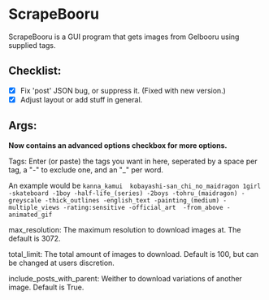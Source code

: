# ScrapeBooru

ScrapeBooru is a GUI program that gets images from Gelbooru using supplied tags.

## Checklist:
- [x] Fix 'post' JSON bug, or suppress it. (Fixed with new version.)
- [x] Adjust layout or add stuff in general.

## Args:

**Now contains an advanced options checkbox for more options.**

Tags: Enter (or paste) the tags you want in here, seperated by a space per tag, a "-" to exclude one, and an "_" per word.

An example would be `kanna_kamui  kobayashi-san_chi_no_maidragon 1girl -skateboard -1boy -half-life_(series) -2boys -tohru_(maidragon) -greyscale -thick_outlines -english_text -painting_(medium) -multiple_views -rating:sensitive -official_art  -from_above -animated_gif `

max_resolution: The maximum resolution to download images at. The default is 3072.

total_limit: The total amount of images to download. Default is 100, but can be changed at users discretion.

include_posts_with_parent: Weither to download variations of another image. Default is True.
